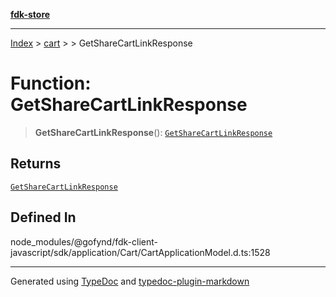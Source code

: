 [**fdk-store**](../../../README.md)
***

[Index](../../../API.md) > [cart](../../README.md) > [<internal>](../README.md) > GetShareCartLinkResponse

# Function: GetShareCartLinkResponse

> **GetShareCartLinkResponse**(): [`GetShareCartLinkResponse`](../type-aliases/type-alias.GetShareCartLinkResponse.md)

## Returns

[`GetShareCartLinkResponse`](../type-aliases/type-alias.GetShareCartLinkResponse.md)

## Defined In

node\_modules/@gofynd/fdk-client-javascript/sdk/application/Cart/CartApplicationModel.d.ts:1528

***
Generated using [TypeDoc](https://typedoc.org/) and [typedoc-plugin-markdown](https://www.npmjs.com/package/typedoc-plugin-markdown)
